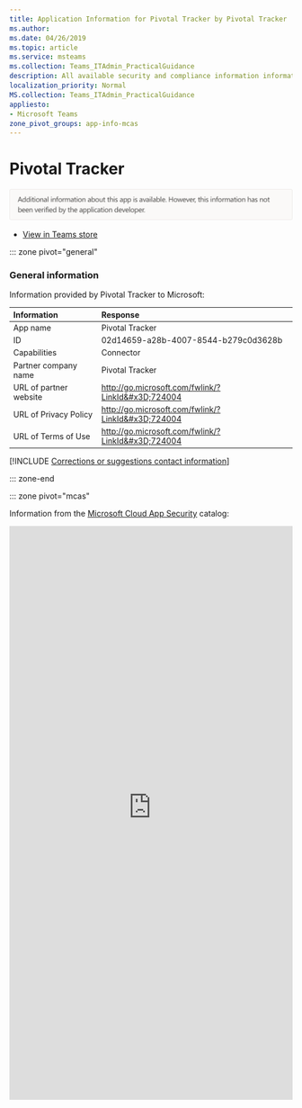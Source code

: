 ```yaml
---
title: Application Information for Pivotal Tracker by Pivotal Tracker
ms.author: 
ms.date: 04/26/2019
ms.topic: article
ms.service: msteams
ms.collection: Teams_ITAdmin_PracticalGuidance
description: All available security and compliance information information for Pivotal Tracker, its data handling policies, its Microsoft Cloud App Security app catalog information, and security/compliance information in the CSA STAR registry.
localization_priority: Normal
MS.collection: Teams_ITAdmin_PracticalGuidance
appliesto:
- Microsoft Teams
zone_pivot_groups: app-info-mcas
---
```

# Pivotal Tracker

<p></p><img alt="Non-attested image" src="./images/unattested.png" width="650"/>

* <a href="https://teams.microsoft.com/l/app/02d14659-a28b-4007-8544-b279c0d3628b" target="_blank">View in Teams store</a>

::: zone pivot="general"

### General information

Information provided by Pivotal Tracker to Microsoft:

| **Information** | **Response** |
|:----------------|:-------------|
| App name | Pivotal Tracker |
| ID | 02d14659-a28b-4007-8544-b279c0d3628b |
| Capabilities | Connector |
| Partner company name | Pivotal Tracker |
| URL of partner website | <http://go.microsoft.com/fwlink/?LinkId&#x3D;724004> |
| URL of Privacy Policy | <http://go.microsoft.com/fwlink/?LinkId&#x3D;724004> |
| URL of Terms of Use | <http://go.microsoft.com/fwlink/?LinkId&#x3D;724004> |

 [!INCLUDE [Corrections or suggestions contact information](./includes/corrections-or-suggestions.md)]

::: zone-end


::: zone pivot="mcas"

Information from the [Microsoft Cloud App Security](https://www.microsoft.com/en-us/enterprise-mobility-security/cloud-app-security) catalog:

<iframe height='1020' title='Microsoft Cloud App Security Information' src='https://3ca685143b5b46b4b0e5266dadf2e97c.codepen.website/#/dashboard/10024' frameborder='no'  style='width: 100%;'>

Open <a href="https://3ca685143b5b46b4b0e5266dadf2e97c.codepen.website/#/dashboard/10024" target="_blank">in a new tab</a>

[!INCLUDE [Corrections or suggestions contact information](./includes/corrections-or-suggestions.md)]

::: zone-end

